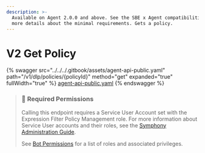 ```yaml
---
description: >-
  Available on Agent 2.0.0 and above. See the SBE x Agent compatibilities for
  more details about the minimal requirements. Gets a policy.
---
```


# V2 Get Policy

{% swagger src="../../../.gitbook/assets/agent-api-public.yaml" path="/v1/dlp/policies/{policyId}" method="get" expanded="true" fullWidth="true" %}
[agent-api-public.yaml](../../../.gitbook/assets/agent-api-public.yaml)
{% endswagger %}

> ### 🚧 Required Permissions
>
> Calling this endpoint requires a Service User Account set with the Expression Filter Policy Management role. For more information about Service User accounts and their roles, see the [Symphony Administration Guide](https://symphony.direct/).
>
> See [Bot Permissions](https://docs.developers.symphony.com/building-bots-on-symphony/configuration/bot-permissions) for a list of roles and associated privileges.
